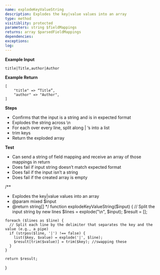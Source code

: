 ```yaml
---
name: explodeKeyValueString
description: Explodes the key|value values into an array
type: method
visitiblity: protected
parameters: string $fieldMappings
returns: array $parsedFieldMappings
dependencies:
exceptions:
log:
---
```



**Example Input**

```
title|Title,author|Author
```

**Example Return**

```
[
    "title" => “Title”,
    "author" => "Author",
]
```

**Steps**
- Confirms that the input is a string and is in expected format 
- Explodes the string across \n 
- For each over every line, split along | ‘s into a list
- trim keys
- Return the exploded array

**Test**
- Can send a string of field mapping and receive an array of those mappings in return
- Does fail if input string doesn’t match expected format
- Does fail if the input isn’t a string
- Does fail if the created array is empty

 /**
   * Explodes the key|value values into an array
   * @param mixed $input
   * @return string[]
   */
  function explodeKeyValueString($input)
  {
    // Split the input string by new lines
    $lines = explode("\n", $input);
    $result = [];

    foreach ($lines as $line) {
      // Split each line by the delimiter that separates the key and the value (e.g., a pipe)
      if (strpos($line, '|') !== false) {
        list($key, $value) = explode('|', $line);
        $result[trim($value)] = trim($key); //swapping these
      }
    }

    return $result;
  }
